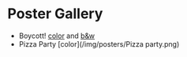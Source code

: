 # Poster Gallery

* Boycott! [color](./Boycott0.5x.png) and [b&w](Boycott0.5x-greyscale.png)
* Pizza Party [color](/img/posters/Pizza party.png)
